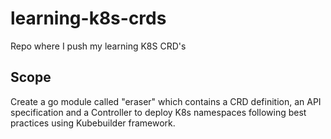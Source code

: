 # learning-k8s-crds
Repo where I push my learning K8S CRD's

## Scope

Create a go module called "eraser" which contains a CRD definition, an API specification and a Controller to deploy K8s namespaces following best practices using Kubebuilder framework.
